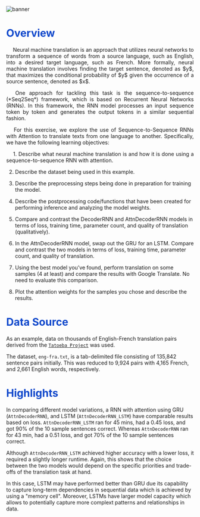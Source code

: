 ![banner](https://github.com/lorainemnrc/rnn-machine-translation/assets/23328647/6339832a-a139-4781-a1bc-70373585f71d)

<h1 style="color: #1048CB"><b>Overview</b></h1>

<p align="justify"> &emsp;
  Neural machine translation is an approach that utilizes neural networks to transform a sequence of words from a source language, such as English, into a desired target language, such as French. More formally, neural machine translation involves finding the target sentence, denoted as $y$, that maximizes the conditional probability of $y$ given the occurrence of a source sentence, denoted as $x$.
</p>

<p align="justify"> &emsp;
  One approach for tackling this task is the sequence-to-sequence (*Seq2Seq*) framework, which is based on Recurrent Neural Networks (RNNs). In this framework, the RNN model processes an input sequence token by token and generates the output tokens in a similar sequential fashion.
</p>

<p align="justify"> &emsp;
  For this exercise, we explore the use of Sequence-to-Sequence RNNs with Attention to translate texts from one language to another. Specifically, we have the following learning objectives:
</p>

<p align="justify"> &emsp;
1. Describe what neural machine translation is and how it is done using a sequence-to-sequence RNN with attention.
  
2. Describe the dataset being used in this example.
   
3. Describe the preprocessing steps being done in preparation for training the model.
   
4. Describe the postprocessing code/functions that have been created for performing inference and analyzing the model weights.
   
5. Compare and contrast the DecoderRNN and AttnDecoderRNN models in terms of loss, training time, parameter count, and quality of translation (qualitatively).
   
6. In the AttnDecoderRNN model, swap out the GRU for an LSTM. Compare and contrast the two models in terms of loss, training time, parameter count, and quality of translation.
  
7. Using the best model you’ve found, perform translation on some samples (4 at least) and compare the results with Google Translate. No need to evaluate this comparison.
    
8. Plot the attention weights for the samples you chose and describe the results.
</p>

<h1 style="color: #1048CB"><b>Data Source</b></h1>

As an example, data on thousands of English-French translation pairs derived from the [`Tatoeba Project`](https://www.manythings.org/anki/) was used.

The dataset, `eng-fra.txt`, is a tab-delimited file consisting of 135,842 sentence pairs initially. This was reduced to 9,924 pairs with 4,165 French, and 2,661 English words, respectively.

<h1 style="color: #1048CB"><b>Highlights</b></h1>

In comparing different model variations, a RNN with attention using GRU (`AttnDecoderRNN`), and LSTM (`AttnDecoderRNN_LSTM`) have comparable results based on loss. `AttnDecoderRNN_LSTM` ran for 45 mins, had a 0.45 loss, and got 90% of the 10 sample sentences correct. Whereas `AttnDecoderRNN` ran for 43 min, had a 0.51 loss, and got 70% of the 10 sample sentences correct.

Although `AttnDecoderRNN_LSTM` achieved higher accuracy with a lower loss, it required a slightly longer runtime. Again, this shows that the choice between the two models would depend on the specific priorities and trade-offs of the translation task at hand.

In this case, LSTM may have performed better than GRU due its capability to capture long-term dependencies in sequential data which is achieved by using a "memory cell". Moreover, LSTMs have larger model capacity which allows to potentially capture more complext patterns and relationships in data. 
